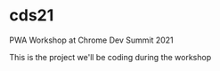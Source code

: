 # cds21
PWA Workshop at Chrome Dev Summit 2021

This is the project we'll be coding during the workshop
